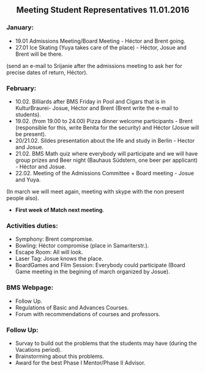 ## <center> Meeting Student Representatives 11.01.2016 </center>

### January:

- 19.01 Admissions Meeting/Board Meeting - Héctor and Brent going. 
- 27.01 Ice Skating (Yuya takes care of the place) - Héctor, Josue and Brent will be there.

(send an e-mail to Srijanie after the admissions meeting to ask her for precise dates of return, Héctor).

### February:

- 10.02. Billiards after BMS Friday in Pool and Cigars that is in KulturBraurei- Josue, Héctor and Brent (Brent write the e-mail to students).
- 19.02. (from 19.00 to 24.00) Pizza dinner welcome participants - Brent (responsible for this, write Benita for the security) and Héctor (Josue will be present).
- 20/21.02.  Sildes presentation about the life and study in Berlin - Hector and Josue.
- 21.02. BMS Math quiz where everybody will participate and we will have group prizes and Beer night (Bauhaus Südstern, one beer per applicant) - Héctor and Josue.
- 22.02. Meeting of the Admissions Committee + Board meeting - Josue and Yuya.

(In march we will meet again, meeting with skype with the non present people also).
- **First week of Match next meeting**.

### Activities duties:

- Symphony: Brent compromise.
- Bowling: Héctor compromise (place in Samariterstr.).
- Escape Room: All will look.
- Laser Tag: Josue knows the place. 
- BoardGames and Film Session: Everybody could participate (Board Game meeting in the begining of march organized by Josue).

### BMS Webpage:

- Follow Up.
- Regulations of Basic and Advances Courses. 
- Forum with recommendations of courses and professors.

### Follow Up:
- Survay to build out the problems that the students may have (during the Vacations period).
- Brainstorming about this problems. 
- Award for the best Phase I Mentor/Phase II Advisor. 
